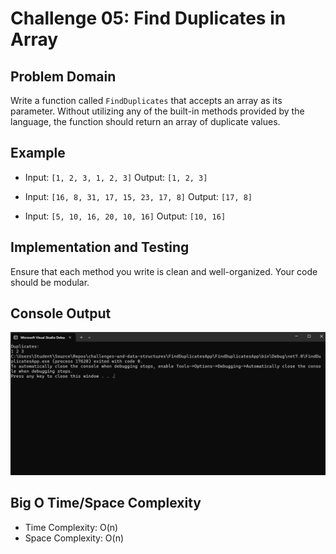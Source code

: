# Challenge 05: Find Duplicates in Array

## Problem Domain
Write a function called `FindDuplicates` that accepts an array as its parameter. Without utilizing any of the built-in methods provided by the language, the function should return an array of duplicate values.

## Example
- Input: `[1, 2, 3, 1, 2, 3]`
  Output: `[1, 2, 3]`

- Input: `[16, 8, 31, 17, 15, 23, 17, 8]`
  Output: `[17, 8]`

- Input: `[5, 10, 16, 20, 10, 16]`
  Output: `[10, 16]`

## Implementation and Testing
Ensure that each method you write is clean and well-organized. Your code should be modular.

## Console Output
![Console Output](dublicates.png)

## Big O Time/Space Complexity
- Time Complexity: O(n)
- Space Complexity: O(n)
